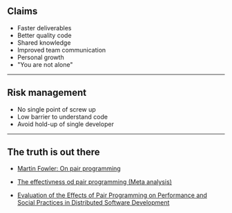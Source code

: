 ## Claims

- Faster deliverables
- Better quality code
- Shared knowledge
- Improved team communication
- Personal growth
- "You are not alone"

---

## Risk management

- No single point of screw up
- Low barrier to understand code
- Avoid hold-up of single developer

---

## The truth is out there

- [Martin Fowler: On pair programming](https://martinfowler.com/articles/on-pair-programming.html)
- [The effectivness od pair programming (Meta analysis)](https://www.researchgate.net/publication/222408325_The_effectiveness_of_pair_programming_A_meta-analysis)

- [Evaluation of the Effects of Pair Programming on Performance and Social Practices in Distributed Software Development](http://www.diva-portal.org/smash/get/diva2:832682/FULLTEXT01.pdf)
